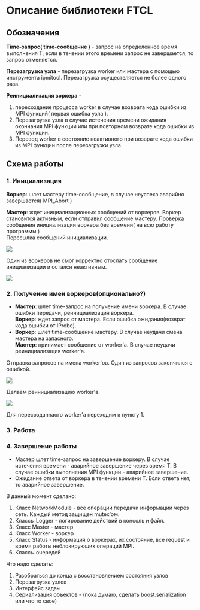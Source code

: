 # Описание библиотеки FTCL

## Обозначения

**Time-запрос( time-сообщение )** - запрос на определенное время выполнения T, если в течении этого времени запрос не завершается, то запрос отменяется.

**Перезагрузка узла** - перезагрузка worker или мастера с помощью инструмента ipmitool. Перезагрузка осуществляется не более одного раза.

**Реинициализация воркера** -
1) пересоздание процесса worker в случае возврата кода ошибки из MPI функций( первая ошибка узла ).  
2) Перезагрузка узла в случае истечения времени ожидания окончания MPI функции или при повторном возврате кода ошибки из MPI функции.  
3) Перевод worker в состояние неактивного при возврате кода ошибки из MPI функции после перезагрузки узла.

## Схема работы

### 1. Инициализация  

**Воркер**: шлет мастеру time-сообщение, в случае неуспеха аварийно завершается( MPI_Abort )  

**Мастер**: ждет инициализационных сообщений от воркеров. Воркер становится активным, если отправил сообщение мастеру. Проверка сообщения инициализации воркера без времени( на всю работу программы )  
Пересылка сообщений инициализации.

![](/init.jpg)

Один из воркеров не смог корректно отослать сообщение инициализации и остался неактивным.

![](/init_with_fail.jpg)

### 2. Получение имен воркеров(опционально?) 

- **Мастер**: шлет time-запрос на получение имени воркера. В случае ошибки передачи, реинициализация воркера.<br>
**Воркер**: ждет запрос от мастера. Если ошибка ожидания(возврат кода ошибки от IProbe).
- **Воркер**: шлет time-сообщение мастеру. В случае неудачи смена мастера на запасного.<br>
**Мастер**: принимает сообщение от worker'а. В случае неудачи реинициализация worker'а.

Отправка запросов на имена worker'ов. Один из запросов закончился с ошибкой.

![](workersName2.jpg)

Делаем реинициализацию worker'а.

![](getName3.jpg)

Для пересозданнаого worker'а переходим к пункту 1.

### 3. Работа

### 4. Завершение работы

- Мастер шлет time-запрос на завершение воркеру. В случае истечения времени - аварийное завершение через время T. В случае ошибки выполнения MPI функции - аварийное завершение.
- Ожидание ответа от воркера в течении времени T. Если ответа нет, то аварийное завершение.

В данный момент сделано:  
1. Класс NetworkModule - все операции передачи информации через сеть. Каждый метод защищен mutex’ом.  
2. Классы Logger - логирование действий в консоль и файл.  
3. Класс Master - мастер  
4. Класс Worker - воркер  
5. Класс Status - информация о воркерах, их состояние, все request и время работы неблокирующих операций MPI.  
6. Классы очередей 

Что надо сделать:   
1. Разобраться до конца с восстановлением состояния узлов  
2. Перезагрузка узлов  
3. Интерфейс задач  
4. Сериализация объектов - (пока думаю, сделать boost.serialization или что то свое)
